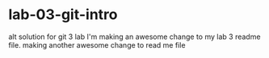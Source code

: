 # lab-03-git-intro
alt solution for git 3 lab
I'm making an awesome change to my lab 3 readme file.
making another awesome change to read me file
